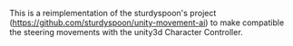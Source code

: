 This is a reimplementation of the sturdyspoon's project (https://github.com/sturdyspoon/unity-movement-ai) to make compatible the steering movements with the unity3d Character Controller.
